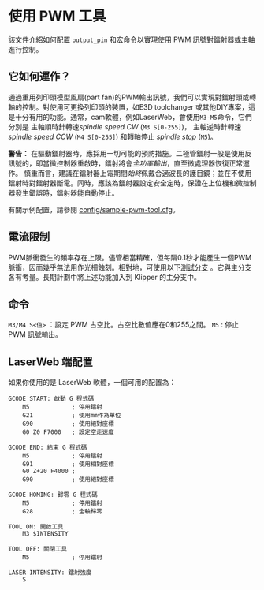 # 使用 PWM 工具

該文件介紹如何配置 `output_pin` 和宏命令以實現使用 PWM 訊號對鐳射器或主軸進行控制。

## 它如何運作？

通過重用列印頭模型風扇(part fan)的PWM輸出訊號，我們可以實現對鐳射頭或轉軸的控制。對使用可更換列印頭的裝置，如E3D toolchanger 或其他DIY專案，這是十分有用的功能。通常，cam軟體，例如LaserWeb，會使用`M3-M5`命令，它們分別是 主軸順時針轉速*spindle speed CW* (`M3 S[0-255]`)， 主軸逆時針轉速*spindle speed CCW* (`M4 S[0-255]`) 和轉軸停止 *spindle stop* (`M5`)。

**警告：** 在驅動鐳射器時，應採用一切可能的預防措施。二極管鐳射一般是使用反訊號的，即當微控制器重啟時，鐳射將會*全功率輸出*，直至微處理器恢復正常運作。 慎重而言，建議在鐳射器上電期間*始終*佩戴合適波長的護目鏡；並在不使用鐳射時對鐳射器斷電。同時，應該為鐳射器設定安全定時，保證在上位機和微控制器發生錯誤時，鐳射器能自動停止。

有關示例配置，請參閱 [config/sample-pwm-tool.cfg](/config/sample-pwm-tool.cfg)。

## 電流限制

PWM脈衝發生的頻率存在上限。儘管相當精確，但每隔0.1秒才能產生一個PWM脈衝，因而幾乎無法用作光柵蝕刻。相對地，可使用以下[測試分支](https://github.com/Cirromulus/klipper/tree/laser_tool) 。它與主分支各有考量。長期計劃中將上述功能加入到 Klipper 的主分支中。

## 命令

`M3/M4 S<值>` ：設定 PWM 占空比。占空比數值應在0和255之間。 `M5` : 停止 PWM 訊號輸出。

## LaserWeb 端配置

如果你使用的是 LaserWeb 軟體，一個可用的配置為：

    GCODE START: 啟動 G 程式碼
        M5            ; 停用鐳射
        G21           ; 使用mm作為單位
        G90           ; 使用絕對座標
        G0 Z0 F7000   ; 設定空走速度
    
    GCODE END: 結束 G 程式碼
        M5            ; 停用鐳射
        G91           ; 使用相對座標
        G0 Z+20 F4000 ;
        G90           ; 使用絕對座標
    
    GCODE HOMING: 歸零 G 程式碼
        M5            ; 停用鐳射
        G28           ; 全軸歸零
    
    TOOL ON: 開啟工具
        M3 $INTENSITY
    
    TOOL OFF: 關閉工具
        M5            ; 停用鐳射
    
    LASER INTENSITY: 鐳射強度
        S
